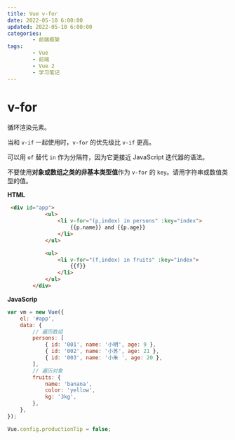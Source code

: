 ```yaml
---
title: Vue v-for
date: 2022-05-10 6:00:00
updated: 2022-05-10 6:00:00
categories:
        - 前端框架
tags:
        - Vue
        - 前端
        - Vue 2
        - 学习笔记
---
```


# v-for

循环渲染元素。

当和 `v-if` 一起使用时，`v-for` 的优先级比 `v-if` 更高。

可以用 `of` 替代 `in` 作为分隔符，因为它更接近 JavaScript 迭代器的语法。

不要使用**对象或数组之类的非基本类型值**作为 `v-for` 的 `key`。请用字符串或数值类型的值。

**HTML**

```html
 <div id="app">
            <ul>
                <li v-for="(p,index) in persons" :key="index">
                    {{p.name}} and {{p.age}}
                </li>
            </ul>

            <ul>
                <li v-for="(f,index) in fruits" :key="index">
                    {{f}}
                </li>
            </ul>
        </div>
```

**JavaScrip**

```js
var vm = new Vue({
	el: '#app',
	data: {
		// 遍历数组
		persons: [
			{ id: '001', name: '小明', age: 9 },
			{ id: '002', name: '小苏', age: 21 },
			{ id: '003', name: '小朱 ', age: 20 },
		],
		// 遍历对象
		fruits: {
			name: 'banana',
			color: 'yellow',
			kg: '3kg',
		},
	},
});

Vue.config.productionTip = false;

```

